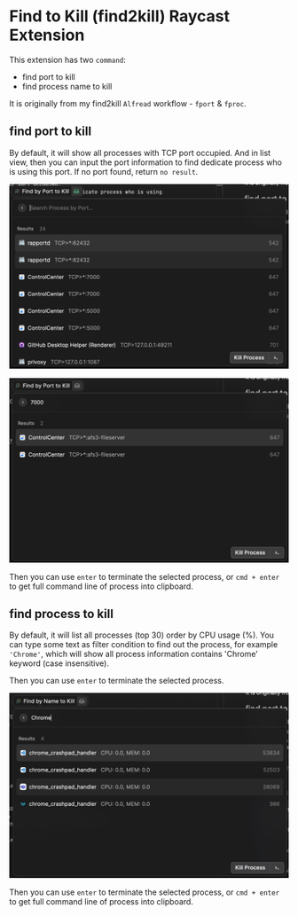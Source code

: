 # Find to Kill (find2kill) Raycast Extension

This extension has two `command`:

* find port to kill
* find process name to kill

It is originally from my find2kill `Alfread` workflow - `fport` & `fproc`.

## find port to kill

By default, it will show all processes with TCP port occupied.
And in list view, then you can input the port information to find dedicate process who is using this port.
If no port found, return `no result`.

![](./assets/2022-03-06-14-07-35-image.png)

![](./assets/2022-03-06-14-12-00-image.png)

Then you can use `enter` to terminate the selected process, or `cmd + enter` to get full command line of process into clipboard.

## find process to kill

By default, it will list all processes (top 30) order by CPU usage (%).
You can type some text as filter condition to find out the process, for example `'Chrome'`, which will show all process information contains 'Chrome' keyword (case insensitive).

Then you can use `enter` to terminate the selected process.

![](./assets/2022-03-06-17-13-16-image.png)

Then you can use `enter` to terminate the selected process, or `cmd + enter` to get full command line of process into clipboard.